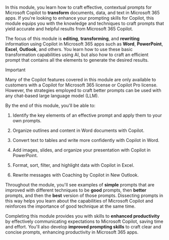 In this module, you learn how to craft effective, contextual prompts for Microsoft Copilot to **transform** documents, data, and text in Microsoft 365 apps. If you're looking to enhance your prompting skills for Copilot, this module equips you with the knowledge and techniques to craft prompts that yield accurate and helpful results from Microsoft 365 Copilot.

The focus of this module is **editing**, **transforming**, and **rewriting** information using Copilot in Microsoft 365 apps such as **Word**, **PowerPoint**, **Excel**, **Outlook**, and others. You learn how to use these basic transformation capabilities using AI, but also how to craft an efficient prompt that contains all the elements to generate the desired results.

> [!IMPORTANT]
> Many of the Copilot features covered in this module are only available to customers with a Copilot for Microsoft 365 license or Copilot Pro license. However, the strategies employed to craft better prompts can be used with any chat-based large language model (LLM).

By the end of this module, you'll be able to:

1. Identify the key elements of an effective prompt and apply them to your own prompts.

1. Organize outlines and content in Word documents with Copilot.

1. Convert text to tables and write more confidently with Copilot in Word.

1. Add images, slides, and organize your presentation with Copilot in PowerPoint.

1. Format, sort, filter, and highlight data with Copilot in Excel.

1. Rewrite messages with Coaching by Copilot in New Outlook.

Throughout the module, you'll see examples of **simple** prompts that are improved with different techniques to be **good** prompts, then **better** prompts, and then the **best** version of those prompts. Dissecting prompts in this way helps you learn about the capabilities of Microsoft Copilot and reinforces the importance of good technique at the same time.

Completing this module provides you with skills to **enhanced productivity** by effectively communicating expectations to Microsoft Copilot, saving time and effort. You'll also develop **improved prompting skills** to craft clear and concise prompts, enhancing productivity in Microsoft 365 apps.